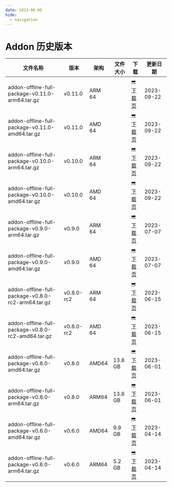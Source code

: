 ```yaml
---
date: 2023-06-05
hide:
  - navigation
---
```


# Addon 历史版本

| 文件名称 | 版本 | 架构 | 文件大小 | 下载 | 更新日期 |
| ------- | --- | ---- | ------ | --- | ------- |
| addon-offline-full-package-v0.11.0-arm64.tar.gz | v0.11.0 | ARM 64 |  | [:arrow_right: 下载页](./v0.11.0.md) | 2023-09-22 |
| addon-offline-full-package-v0.11.0-amd64.tar.gz | v0.11.0 | AMD 64 |  | [:arrow_right: 下载页](./v0.11.0.md) | 2023-09-22 |
| addon-offline-full-package-v0.10.0-arm64.tar.gz | v0.10.0 | ARM 64 |  | [:arrow_right: 下载页](./v0.10.0.md) | 2023-09-22 |
| addon-offline-full-package-v0.10.0-amd64.tar.gz | v0.10.0 | AMD 64 |  | [:arrow_right: 下载页](./v0.10.0.md) | 2023-09-22 |
| addon-offline-full-package-v0.9.0-arm64.tar.gz | v0.9.0 | ARM 64 |  | [:arrow_right: 下载页](./v0.9.0.md) | 2023-07-07 |
| addon-offline-full-package-v0.9.0-amd64.tar.gz | v0.9.0 | AMD 64 |  | [:arrow_right: 下载页](./v0.9.0.md) | 2023-07-07 |
| addon-offline-full-package-v0.8.0-rc2-arm64.tar.gz | v0.8.0-rc2 | ARM 64 |  | [:arrow_right: 下载页](./v0.8.0-rc2.md) | 2023-06-15 |
| addon-offline-full-package-v0.8.0-rc2-amd64.tar.gz | v0.8.0-rc2 | AMD 64 |  | [:arrow_right: 下载页](./v0.8.0-rc2.md) | 2023-06-15 |
| addon-offline-full-package-v0.8.0-amd64.tar.gz | v0.8.0 | AMD64 | 13.8 GB | [:arrow_right: 下载页](./v0.8.0.md) | 2023-06-01 |
| addon-offline-full-package-v0.8.0-arm64.tar.gz | v0.8.0 | ARM64 | 13.8 GB | [:arrow_right: 下载页](./v0.8.0.md) | 2023-06-01 |
| addon-offline-full-package-v0.6.0-amd64.tar.gz | v0.6.0 | AMD64 | 9.9 GB | [:arrow_right: 下载页](./v0.6.0.md) | 2023-04-14 |
| addon-offline-full-package-v0.6.0-arm64.tar.gz | v0.6.0 | ARM64 | 5.2 GB | [:arrow_right: 下载页](./v0.6.0.md) | 2023-04-14 |
